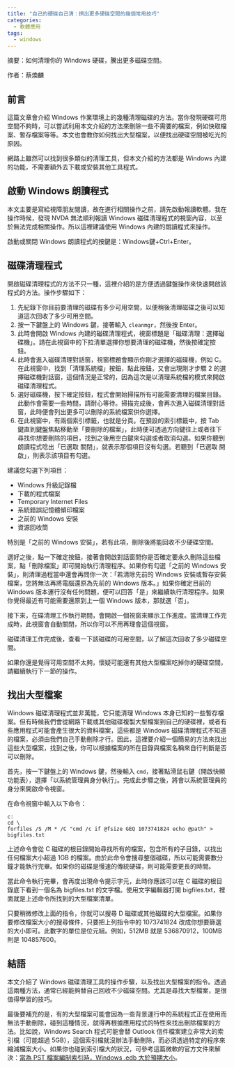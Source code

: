 ```yaml
---
title: "自己的硬碟自己清：擠出更多硬碟空間的幾個常用技巧"
categories:
  - 軟體應用
tags:
  - windows
---
```


摘要：如何清理你的 Windows 硬碟，騰出更多磁碟空間。

作者：蔡煥麟

## 前言

這篇文章會介紹 Windows 作業環境上的幾種清理磁碟的方法。當你發現硬碟可用空間不夠時，可以嘗試利用本文介紹的方法來刪除一些不需要的檔案，例如快取檔案、暫存檔案等等。本文也會教你如何找出大型檔案，以便找出硬碟空間被吃光的原因。

網路上雖然可以找到很多類似的清理工具，但本文介紹的方法都是 Windows 內建的功能，不需要額外去下載或安裝其他工具程式。

## 啟動 Windows 朗讀程式

本文主要是寫給視障朋友閱讀，故在進行相關操作之前，請先啟動報讀軟體。我在操作時候，發現 NVDA 無法順利報讀 Windows 磁碟清理程式的視窗內容，以至於無法完成相關操作。所以這裡建議使用 Windows 內建的朗讀程式來操作。

啟動或關閉 Windows 朗讀程式的按鍵是：Windows鍵+Ctrl+Enter。

## 磁碟清理程式

開啟磁碟清理程式的方法不只一種，這裡介紹的是方便透過鍵盤操作來快速開啟該程式的方法。操作步驟如下：


1. 先紀錄下你目前要清理的磁碟有多少可用空間，以便稍後清理磁碟之後可以知道這次回收了多少可用空間。
2. 按一下鍵盤上的 Windows 鍵，接著輸入 `cleanmgr`，然後按 Enter。
3. 此時會開啟 Windows 內建的磁碟清理程式，視窗標題是「磁碟清理：選擇磁碟機」。請在此視窗中的下拉清單選擇你想要清理的磁碟機，然後按確定按鈕。
4. 此時會進入磁碟清理對話窗，視窗標題會顯示你剛才選擇的磁碟機，例如 C。在此視窗中，找到「清理系統檔」按鈕，點此按鈕，又會出現剛才步驟 2 的選擇磁碟機對話窗，這個情況是正常的，因為這次是以清理系統檔的模式來開啟磁碟清理程式。
5. 選好磁碟機，按下確定按鈕，程式會開始掃描所有可能需要清理的檔案目錄。此動作會需要一些時間，請耐心等待。掃描完成後，會再次進入磁碟清理對話窗，此時便會列出更多可以刪除的系統檔案供你選擇。
6. 在此視窗中，有兩個索引標籤，也就是分頁。在預設的索引標籤中，按 Tab 鍵直到鍵盤焦點移動至「要刪除的檔案」，此時便可透過方向鍵往上或者往下尋找你想要刪除的項目，找到之後用空白鍵來勾選或者取消勾選。如果你聽到朗讀程式唸出「已選取 關閉」，就表示那個項目沒有勾選。若聽到「已選取 開啟」，則表示該項目有勾選。

建議您勾選下列項目：

- Windows 升級記錄檔
- 下載的程式檔案
- Temporary Internet Files
- 系統錯誤記憶體傾印檔案
- 之前的 Windows 安裝
- 資源回收筒

特別是「之前的 Windows 安裝」，若有此項，刪除後將能回收不少硬碟空間。

選好之後，點一下確定按鈕，接著會開啟對話窗問你是否確定要永久刪除這些檔案，點「刪除檔案」即可開始執行清理程序。如果你有勾選「之前的 Windows 安裝」，則清理過程當中還會再問你一次：「若清除先前的 Windows 安裝或暫存安裝檔案，您將無法再將電腦還原為先前的 Windows 版本。」如果你確定目前的 Windows 版本運行沒有任何問題，便可以回答「是」來繼續執行清理程序。如果你覺得最近有可能需要還原到上一個 Windows 版本，那就選「否」。

接下來，在碟清理工作執行期間，會開啟一個視窗來顯示工作進度。當清理工作完成時，此視窗會自動關閉，所以你可以不用再理會這個視窗。

磁碟清理工作完成後，查看一下該磁碟的可用空間，以了解這次回收了多少磁碟空間。

如果你還是覺得可用空間不太夠，懷疑可能還有其他大型檔案吃掉你的硬碟空間，請繼續執行下一節的操作。

## 找出大型檔案

Windows 磁碟清理程式並非萬能，它只能清理 Windows 本身已知的一些暫存檔案。但有時候我們會從網路下載或其他磁碟複製大型檔案到自己的硬碟裡，或者有些應用程式可能會產生很大的資料檔案，這些都是 Windows 磁碟清理程式不知道的檔案，必須由我們自己手動刪除才行。因此，這裡要介紹一個簡易的方法來找出這些大型檔案，找到之後，你可以根據檔案的所在目錄與檔案名稱來自行判斷是否可以刪除。

首先，按一下鍵盤上的 Windows 鍵，然後輸入 `cmd`，接著點滑鼠右鍵（開啟快顯功能表），選擇「以系統管理員身分執行」。完成此步驟之後，將會以系統管理員的身分來開啟命令視窗。

在命令視窗中輸入以下命令：

~~~~~~~~
c:
cd \
forfiles /S /M * /C "cmd /c if @fsize GEQ 1073741824 echo @path" > bigfiles.txt
~~~~~~~~

上述命令會從 C 磁碟的根目錄開始尋找所有的檔案，包含所有的子目錄，以找出任何檔案大小超過 1GB 的檔案。由於此命令會搜尋整個磁碟，所以可能需要數分鐘才能執行完畢。如果你的磁碟是慢速的傳統硬碟，則可能需要更長的時間。

當此命令執行完畢，會再度出現命令提示字元，此時你應該可以在 C 磁碟的根目錄底下看到一個名為 bigfiles.txt 的文字檔。使用文字編輯器打開 bigfiles.txt，裡面就是上述命令所找到的大型檔案清單。

只要稍微修改上面的指令，你就可以搜尋 D 磁碟或其他磁碟的大型檔案。如果你要修改檔案大小的搜尋條件，只要把上列指令中的 1073741824 改成你想要篩選的大小即可。此數字的單位是位元組。例如，512MB 就是 536870912，100MB 則是 104857600。

## 結語

本文介紹了 Windows 磁碟清理工具的操作步驟，以及找出大型檔案的指令。透過這兩種方法，通常已經能夠替自己回收不少磁碟空間。尤其是尋找大型檔案，是很值得學習的技巧。

最後要補充的是，有的大型檔案可能會因為一些背景運行中的系統程式正在使用而無法手動刪除，碰到這種情況，就得再根據應用程式的特性來找出刪除檔案的方法。比如說，Windows Search 程式可能會替 Outlook 信件檔案建立非常大的索引檔（可能超過 5GB），這個索引檔就沒辦法手動刪除，而必須透過特定的程序來縮減檔案大小。如果你也碰到索引檔大的狀況，可參考這篇微軟的官方文件來解決：[當為 PST 檔案編制索引時，Windows .edb 大於預期大小](https://docs.microsoft.com/zh-tw/troubleshoot/windows-client/shell-experience/larger-windowsdotedb-file)。
